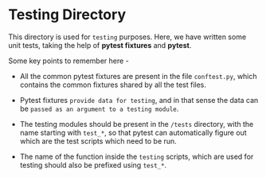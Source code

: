 # Testing Directory

This directory is used for `testing` purposes.  Here, we have written some unit tests, taking the help of **pytest fixtures** and **pytest**.

Some key points to remember here - 

* All the common pytest fixtures are present in the file `conftest.py`, which contains the common fixtures shared by all the test files.

* Pytest fixtures `provide data for testing`, and in that sense the data can be `passed as an argument to a testing module`. 

* The testing modules should be present in the `/tests` directory, with the name starting with `test_*`, so that pytest can automatically figure out which are the test scripts which need to be run. 

* The name of the function inside the `testing` scripts, which are used for testing should also be prefixed using `test_*`.

